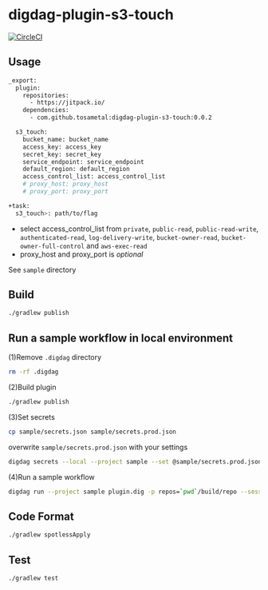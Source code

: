 # digdag-plugin-s3-touch
  
[![CircleCI](https://circleci.com/gh/tosametal/digdag-plugin-s3-touch.svg?style=svg)](https://circleci.com/gh/tosametal/digdag-plugin-s3-touch)

## Usage
```bash
_export:
  plugin:
    repositories:
      - https://jitpack.io/
    dependencies:
      - com.github.tosametal:digdag-plugin-s3-touch:0.0.2

  s3_touch:
    bucket_name: bucket_name
    access_key: access_key
    secret_key: secret_key
    service_endpoint: service_endpoint
    default_region: default_region
    access_control_list: access_control_list
    # proxy_host: proxy_host
    # proxy_port: proxy_port

+task:
  s3_touch>: path/to/flag
```
- select access_control_list from `private`, `public-read`, `public-read-write`, `authenticated-read`, `log-delivery-write`, `bucket-owner-read`, `bucket-owner-full-control` and `aws-exec-read`
- proxy_host and proxy_port is *optional*
  
  
See `sample` directory

## Build
```bash
./gradlew publish
```

## Run a sample workflow in local environment
(1)Remove `.digdag` directory
```bash
rm -rf .digdag
```

(2)Build plugin
```bash
./gradlew publish
```

(3)Set secrets
```bash
cp sample/secrets.json sample/secrets.prod.json
```

overwrite `sample/secrets.prod.json` with your settings

```bash
digdag secrets --local --project sample --set @sample/secrets.prod.json
```
  
(4)Run a sample workflow
```bash
digdag run --project sample plugin.dig -p repos=`pwd`/build/repo --session "2018-12-15 00:00:00"
```

## Code Format
```bash
./gradlew spotlessApply
```

## Test
```bash
./gradlew test
```
